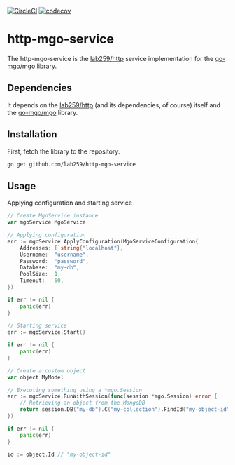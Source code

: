[![CircleCI](https://circleci.com/gh/lab259/http-redigo-service.svg?style=svg)](https://circleci.com/gh/lab259/http-redigo-service) [![codecov](https://codecov.io/gh/lab259/http-mgo-service/branch/master/graph/badge.svg)](https://codecov.io/gh/lab259/http-mgo-service)

# http-mgo-service

The http-mgo-service is the [lab259/http](//github.com/lab259/http) service
implementation for the [go-mgo/mgo](//github.com/go-mgo/mgo) library.

## Dependencies

It depends on the [lab259/http](//github.com/lab259/http) (and its dependencies,
of course) itself and the [go-mgo/mgo](//github.com/go-mgo/mgo) library.

## Installation

First, fetch the library to the repository.

```bash
go get github.com/lab259/http-mgo-service
```

## Usage

Applying configuration and starting service

```go
// Create MgoService instance
var mgoService MgoService

// Applying configuration
err := mgoService.ApplyConfiguration(MgoServiceConfiguration{
    Addresses: []string{"localhost"},
	Username:  "username",
	Password:  "password",
	Database:  "my-db",
	PoolSize:  1,
    Timeout:   60,
})

if err != nil {
    panic(err)
}
        
// Starting service
err := mgoService.Start()

if err != nil {
    panic(err)
}

// Create a custom object
var object MyModel

// Executing something using a *mgo.Session
err := mgoService.RunWithSession(func(session *mgo.Session) error {
    // Retrieving an object from the MongoDB
    return session.DB("my-db").C("my-collection").FindId("my-object-id").One(&object)
})

if err != nil {
    panic(err)
}

id := object.Id // "my-object-id"
```

